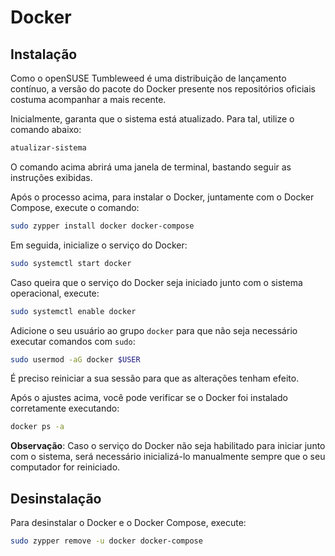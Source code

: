 # Docker

## Instalação

Como o openSUSE Tumbleweed é uma distribuição de lançamento contínuo, a versão do pacote do Docker presente nos repositórios oficiais costuma acompanhar a mais recente.

Inicialmente, garanta que o sistema está atualizado. Para tal, utilize o comando abaixo:

```bash
atualizar-sistema
```

O comando acima abrirá uma janela de terminal, bastando seguir as instruções exibidas.

Após o processo acima, para instalar o Docker, juntamente com o Docker Compose, execute o comando:

```bash
sudo zypper install docker docker-compose
```

Em seguida, inicialize o serviço do Docker:

```bash
sudo systemctl start docker
```

Caso queira que o serviço do Docker seja iniciado junto com o sistema operacional, execute:

```bash
sudo systemctl enable docker
```

Adicione o seu usuário ao grupo `docker` para que não seja necessário executar comandos com `sudo`:

```bash
sudo usermod -aG docker $USER
```

É preciso reiniciar a sua sessão para que as alterações tenham efeito.

Após o ajustes acima, você pode verificar se o Docker foi instalado corretamente executando:

```bash
docker ps -a
```

**Observação**: Caso o serviço do Docker não seja habilitado para iniciar junto com o sistema, será necessário inicializá-lo manualmente sempre que o seu computador for reiniciado.

## Desinstalação

Para desinstalar o Docker e o Docker Compose, execute:

```bash
sudo zypper remove -u docker docker-compose
```